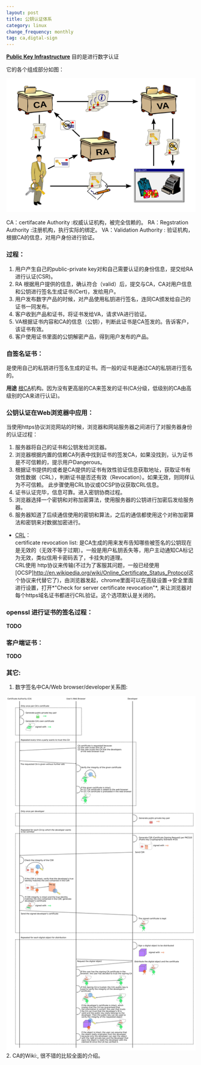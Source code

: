```yaml
---
layout: post
title: 公钥认证体系
category: linux
change_frequency: monthly
tag: ca,digtal-sign
---
```


**[Public Key Infrastructure](http://en.wikipedia.org/wiki/Public_key_infrastructure)** 目的是进行数字认证

它的各个组成部分如图：

<img src="/images/Public-Key-Infrastructure.svg">

CA：certifacate Authority :权威认证机构，被完全信赖的。
RA：Regstration Authority :注册机构，执行实际的绑定。
VA：Validation Authority : 验证机构，根据CA的信息，对用户身份进行验证。

### 过程：
1. 用户产生自己的public-private key对和自己需要认证的身份信息，提交给RA进行认证(CSR)。
2. RA 根据用户提供的信息，确认符合（valid）后，提交与CA，CA对用户信息和公钥进行签名生成证书(Cert)，发给用户。
3. 用户发布数字产品的时候，对产品使用私钥进行签名，连同CA颁发给自己的证书一同发布。
4. 客户收到产品和证书，将证书发给VA，请求VA进行验证。
5. VA根据证书内容和CA的信息（公钥），判断此证书是CA签发的。告诉客户，该证书有效。
6. 客户使用证书里面的公钥解密产品，得到用户发布的产品。

### 自签名证书：
是使用自己的私钥进行签名生成的证书。而一般的证书是通过CA的私钥进行签名的。

**用途** [根CA](http://en.wikipedia.org/wiki/Root_certificate)机构。因为没有更高层的CA来签发的证书(CA分级，低级别的CA由高级别的CA来进行认证)。

### 公钥认证在Web浏览器中应用：
当使用https协议浏览网站的时候，浏览器和网站服务器之间进行了对服务器身份的认证过程：
1. 服务器将自己的证书和公钥发给浏览器。
2. 浏览器根据内置的信赖CA列表中找到证书的签发CA，如果没找到，认为证书是不可信赖的，提示用户Dangerous。
3. 根据证书提供的或者是CA提供的证书有效性验证信息获取地址，获取证书有效性数据（CRL），判断证书是否还有效（Revocation）。如果无效，则同样认为不可信赖。 此步骤使用CRL协议或OCSP协议获取CRL信息。
4. 证书认证完毕，信息可靠。进入密钥协商过程。
5. 浏览器选择一个密钥和对称加密算法，使用服务器的公钥进行加密后发给服务器。
6. 服务器知道了后续通信使用的密钥和算法，之后的通信都使用这个对称加密算法和密钥来对数据加密进行。

- [CRL](http://en.wikipedia.org/wiki/Certificate_revocation_list)：  
certificate revocation list: 是CA生成的用来发布告知哪些被签名的公钥现在是无效的（无效不等于过期）。一般是用户私钥丢失等，用户主动通知CA标记为无效，类似信用卡密码丢了，卡挂失的道理。  
CRL使用 http协议来传输(不过为了客服其问题，一般已经使用[OCSP]<http://en.wikipedia.org/wiki/Online_Certificate_Status_Protocol>这个协议来代替它了)，由浏览器发起，chrome里面可以在高级设置->安全里面进行设置，打开*"Check for server certificate revocation"*, 来让浏览器对每个https域名证书都进行CRL验证。这个选项默认是关闭的。


### openssl 进行证书的签名过程：
**TODO**

### 客户端证书：
**TODO**

### 其它:
1. 数字签名中CA/Web browser/developer关系图:  
<img src="/images/Usage-of-Digital-Certificate.svg">
2. CA的Wiki:<http://en.wikipedia.org/wiki/Certificate_authority>, 很不错的比较全面的介绍。
